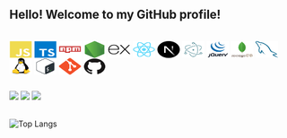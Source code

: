 
## Hello! Welcome to my GitHub profile!


<div style="display: inline_block"><br>
  <img align="center" height="30" width="40" src="https://raw.githubusercontent.com/devicons/devicon/master/icons/javascript/javascript-plain.svg">
  <img align="center" height="30" width="40" src="https://raw.githubusercontent.com/devicons/devicon/master/icons/typescript/typescript-plain.svg">
  <img align="center" height="30" width="40" src="https://raw.githubusercontent.com/devicons/devicon/6910f0503efdd315c8f9b858234310c06e04d9c0/icons/npm/npm-original-wordmark.svg">
  <img align="center" height="30" width="40" src="https://raw.githubusercontent.com/devicons/devicon/6910f0503efdd315c8f9b858234310c06e04d9c0/icons/nodejs/nodejs-original.svg">
  <img align="center" height="30" width="40" src="https://github.com/devicons/devicon/blob/master/icons/express/express-original.svg">
  <img align="center" height="30" width="40" src="https://raw.githubusercontent.com/devicons/devicon/master/icons/react/react-original.svg">
  <img align="center" height="30" width="40" src="https://raw.githubusercontent.com/devicons/devicon/6910f0503efdd315c8f9b858234310c06e04d9c0/icons/nextjs/nextjs-original.svg">
  <img align="center" height="30" width="40" src="https://raw.githubusercontent.com/devicons/devicon/ca28c779441053191ff11710fe24a9e6c23690d6/icons/electron/electron-original.svg">
  <img align="center" height="30" width="40" src="https://raw.githubusercontent.com/devicons/devicon/ca28c779441053191ff11710fe24a9e6c23690d6/icons/jquery/jquery-original-wordmark.svg">
  <img align="center" height="30" width="40" src="https://github.com/devicons/devicon/blob/master/icons/mongodb/mongodb-original-wordmark.svg">
  <img align="center" height="30" width="40" src="https://raw.githubusercontent.com/devicons/devicon/ca28c779441053191ff11710fe24a9e6c23690d6/icons/mysql/mysql-original.svg">
  <img align="center" height="30" width="40" src="https://raw.githubusercontent.com/devicons/devicon/ca28c779441053191ff11710fe24a9e6c23690d6/icons/linux/linux-original.svg">
  <img align="center" height="30" width="40" src="https://raw.githubusercontent.com/devicons/devicon/ca28c779441053191ff11710fe24a9e6c23690d6/icons/bash/bash-original.svg">
  <img align="center" height="30" width="40" src="https://raw.githubusercontent.com/devicons/devicon/ca28c779441053191ff11710fe24a9e6c23690d6/icons/git/git-original.svg">
  <img align="center" height="30" width="40" src="https://raw.githubusercontent.com/devicons/devicon/ca28c779441053191ff11710fe24a9e6c23690d6/icons/github/github-original.svg">
</div>

##
 
<div> 
  <a href="https://www.linkedin.com/in/renanmakoto" target="_blank"><img src="https://img.shields.io/badge/-LinkedIn-%230077B5?style=for-the-badge&logo=linkedin&logoColor=white" target="_blank"></a> 
  <a href = "mailto:contactrenanmakoto@gmail.com"><img src="https://img.shields.io/badge/-Gmail-%23333?style=for-the-badge&logo=gmail&logoColor=white" target="_blank"></a>
  <a href="https://renanmakoto.com" target="_blank"><img src="https://img.shields.io/badge/-Website-%2300ADA2?style=for-the-badge&logo=About.me&logoColor=white" target="_blank"></a>
</div>

<br>

![Top Langs](https://github-readme-stats.vercel.app/api/top-langs/?username=renanmakoto&layout=compact)


<!--
[![Top Langs](https://github-readme-stats.vercel.app/api/top-langs/?username=renanmakoto&layout=donut)](https://github.com/renanmakoto/github-readme-stats)


[![Top Langs](https://github-readme-stats.vercel.app/api/top-langs/?username=renanmakoto&layout=donut-vertical)](https://github.com/renanmakoto/github-readme-stats)
-->



